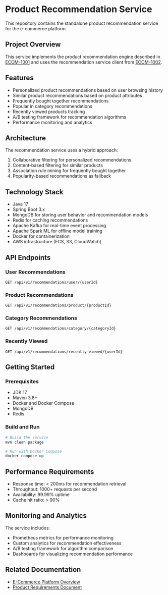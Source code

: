 # Product Recommendation Service

This repository contains the standalone product recommendation service for the e-commerce platform.

## Project Overview

This service implements the product recommendation engine described in [ECOM-1001](../jira_stories/ECOM-1001.json) and uses the recommendation service client from [ECOM-1002](../jira_stories/ECOM-1002.json).

## Features

- Personalized product recommendations based on user browsing history
- Similar product recommendations based on product attributes
- Frequently bought together recommendations
- Popular in category recommendations
- Recently viewed products tracking
- A/B testing framework for recommendation algorithms
- Performance monitoring and analytics

## Architecture

The recommendation service uses a hybrid approach:
1. Collaborative filtering for personalized recommendations
2. Content-based filtering for similar products
3. Association rule mining for frequently bought together
4. Popularity-based recommendations as fallback

## Technology Stack

- Java 17
- Spring Boot 3.x
- MongoDB for storing user behavior and recommendation models
- Redis for caching recommendations
- Apache Kafka for real-time event processing
- Apache Spark ML for offline model training
- Docker for containerization
- AWS infrastructure (ECS, S3, CloudWatch)

## API Endpoints

### User Recommendations
```
GET /api/v1/recommendations/user/{userId}
```

### Product Recommendations
```
GET /api/v1/recommendations/product/{productId}
```

### Category Recommendations
```
GET /api/v1/recommendations/category/{categoryId}
```

### Recently Viewed
```
GET /api/v1/recommendations/recently-viewed/{userId}
```

## Getting Started

### Prerequisites
- JDK 17
- Maven 3.8+
- Docker and Docker Compose
- MongoDB
- Redis

### Build and Run
```bash
# Build the service
mvn clean package

# Run with Docker Compose
docker-compose up
```

## Performance Requirements

- Response time: < 200ms for recommendation retrieval
- Throughput: 1000+ requests per second
- Availability: 99.99% uptime
- Cache hit ratio: > 90%

## Monitoring and Analytics

The service includes:
- Prometheus metrics for performance monitoring
- Custom analytics for recommendation effectiveness
- A/B testing framework for algorithm comparison
- Dashboards for visualizing recommendation performance

## Related Documentation

- [E-Commerce Platform Overview](../confluence_samples/01_ecommerce_platform_overview.html)
- [Product Requirements Document](../confluence_samples/07_product_requirements_document.html)
